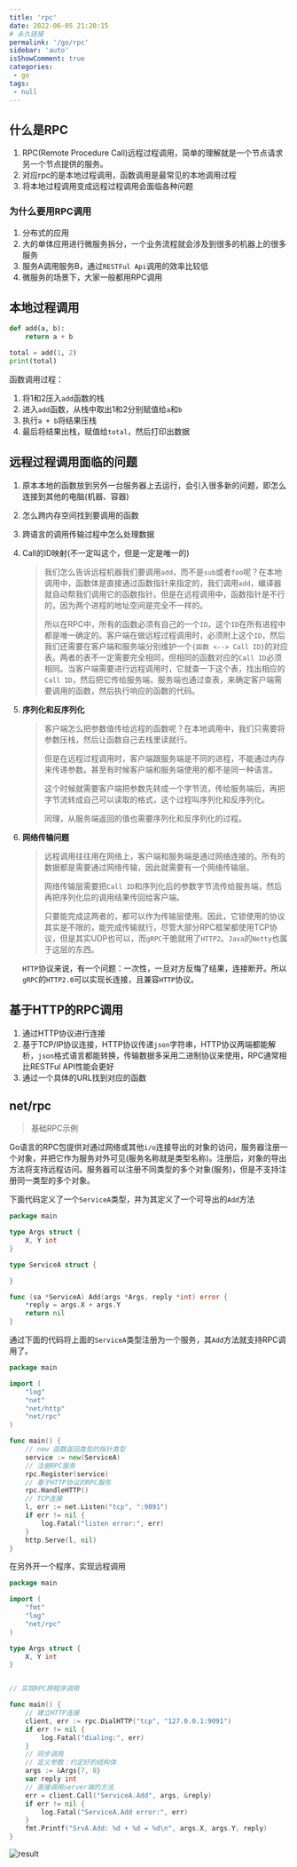 ```yaml
---
title: 'rpc'
date: 2022-06-05 21:20:15
# 永久链接
permalink: '/go/rpc'
sidebar: 'auto'
isShowComment: true
categories:
 - go
tags:
 - null
---
```




## 什么是RPC

1.   RPC(Remote Procedure Call)远程过程调用，简单的理解就是一个节点请求另一个节点提供的服务。
2.   对应rpc的是本地过程调用，函数调用是最常见的本地调用过程
3.   将本地过程调用变成远程过程调用会面临各种问题



<!--more-->

### 为什么要用RPC调用

1.   分布式的应用
2.   大的单体应用进行微服务拆分，一个业务流程就会涉及到很多的机器上的很多服务
3.   服务A调用服务B，通过`RESTFul Api`调用的效率比较低
4.   微服务的场景下，大家一般都用RPC调用

## 本地过程调用

```python
def add(a, b):
    return a + b

total = add(1, 2)
print(total)
```

函数调用过程：

1.   将1和2压入`add`函数的栈
2.   进入`add`函数，从栈中取出1和2分别赋值给`a`和`b`
3.   执行`a + b`将结果压栈
4.   最后将结果出栈，赋值给`total`，然后打印出数据



## 远程过程调用面临的问题

1.   原本本地的函数放到另外一台服务器上去运行，会引入很多新的问题，即怎么连接到其他的电脑(机器、容器)

2.   怎么跨内存空间找到要调用的函数

3.   跨语言的调用传输过程中怎么处理数据

4.   Call的ID映射(不一定叫这个，但是一定是唯一的)

     >   我们怎么告诉远程机器我们要调用`add`，而不是`sub`或者`foo`呢？在本地调用中，函数体是直接通过函数指针来指定的，我们调用`add`，编译器就自动帮我们调用它的函数指针。但是在远程调用中，函数指针是不行的，因为两个进程的地址空间是完全不一样的。
     >
     >   所以在RPC中，所有的函数必须有自己的一个`ID`，这个`ID`在所有进程中都是唯一确定的。客户端在做远程过程调用时，必须附上这个`ID`，然后我们还需要在客户端和服务端分别维护一个`{函数 <--> Call ID}`的对应表。两者的表不一定需要完全相同，但相同的函数对应的`Call ID`必须相同。当客户端需要进行远程调用时，它就查一下这个表，找出相应的`Call ID`，然后把它传给服务端，服务端也通过查表，来确定客户端需要调用的函数，然后执行响应的函数的代码。

5.   **序列化和反序列化**

     >   客户端怎么把参数值传给远程的函数呢？在本地调用中，我们只需要将参数压栈，然后让函数自己去栈里读就行。
     >
     >   但是在远程过程调用时，客户端跟服务端是不同的进程，不能通过内存来传递参数。甚至有时候客户端和服务端使用的都不是同一种语言。
     >
     >   这个时候就需要客户端把参数先转成一个字节流，传给服务端后，再把字节流转成自己可以读取的格式，这个过程叫序列化和反序列化。
     >
     >   同理，从服务端返回的值也需要序列化和反序列化的过程。

6.   **网络传输问题**

     >   远程调用往往用在网络上，客户端和服务端是通过网络连接的。所有的数据都是需要通过网络传输，因此就需要有一个网络传输层。
     >
     >   网络传输层需要把`Call ID`和序列化后的参数字节流传给服务端，然后再把序列化后的调用结果传回给客户端。
     >
     >   只要能完成这两者的，都可以作为传输层使用。因此，它锁使用的协议其实是不限的，能完成传输就行，尽管大部分RPC框架都使用TCP协议，但是其实UDP也可以，而`gRPC`干脆就用了`HTTP2`。`Java`的`Netty`也属于这层的东西。

     `HTTP`协议来说，有一个问题：一次性，一旦对方反悔了结果，连接断开。所以`gRPC`的`HTTP2.0`可以实现长连接，且兼容`HTTP`协议。



## 基于HTTP的RPC调用

1.   通过HTTP协议进行连接
2.   基于TCP/IP协议连接，HTTP协议传递`json`字符串，HTTP协议两端都能解析，`json`格式语言都能转换，传输数据多采用二进制协议来使用，RPC通常相比RESTFul API性能会更好
3.   通过一个具体的URL找到对应的函数



## net/rpc

>   基础RPC示例

Go语言的RPC包提供对通过网络或其他`i/o`连接导出的对象的访问，服务器注册一个对象，并把它作为服务对外可见(服务名称就是类型名称)。注册后，对象的导出方法将支持远程访问。服务器可以注册不同类型的多个对象(服务)，但是不支持注册同一类型的多个对象。



下面代码定义了一个`ServiceA`类型，并为其定义了一个可导出的`Add`方法

```go
package main

type Args struct {
	X, Y int
}

type ServiceA struct {

}

func (sa *ServiceA) Add(args *Args, reply *int) error {
	*reply = args.X + args.Y
	return nil
}

```

通过下面的代码将上面的`ServiceA`类型注册为一个服务，其`Add`方法就支持RPC调用了。

```go
package main

import (
	"log"
	"net"
	"net/http"
	"net/rpc"
)

func main() {
	// new 函数返回类型的指针类型
	service := new(ServiceA)
	// 注册RPC服务
	rpc.Register(service)
	// 基于HTTP协议的RPC服务
	rpc.HandleHTTP()
    // TCP连接
	l, err := net.Listen("tcp", ":9091")
	if err != nil {
		log.Fatal("listen error:", err)
	}
	http.Serve(l, nil)
}

```

在另外开一个程序，实现远程调用

```go
package main

import (
	"fmt"
	"log"
	"net/rpc"
)

type Args struct {
	X, Y int
}


// 实现RPC跨程序调用

func main() {
	// 建立HTTP连接
	client, err := rpc.DialHTTP("tcp", "127.0.0.1:9091")
	if err != nil {
		log.Fatal("dialing:", err)
	}
	// 同步调用
	// 定义参数：约定好的结构体
	args := &Args{7, 8}
	var reply int
	// 直接调用server端的方法
	err = client.Call("ServiceA.Add", args, &reply)
	if err != nil {
		log.Fatal("ServiceA.Add error:", err)
	}
	fmt.Printf("SrvA.Add: %d + %d = %d\n", args.X, args.Y, reply)
}

```

![result](https://xingqiu-tuchuang-1256524210.cos.ap-shanghai.myqcloud.com/4021/20220605220528.png)
